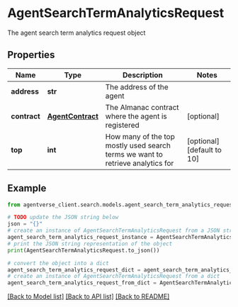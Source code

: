 # AgentSearchTermAnalyticsRequest

The agent search term analytics request object

## Properties

Name | Type | Description | Notes
------------ | ------------- | ------------- | -------------
**address** | **str** | The address of the agent | 
**contract** | [**AgentContract**](AgentContract.md) | The Almanac contract where the agent is registered | [optional] 
**top** | **int** | How many of the top mostly used search terms we want to retrieve analytics for | [optional] [default to 10]

## Example

```python
from agentverse_client.search.models.agent_search_term_analytics_request import AgentSearchTermAnalyticsRequest

# TODO update the JSON string below
json = "{}"
# create an instance of AgentSearchTermAnalyticsRequest from a JSON string
agent_search_term_analytics_request_instance = AgentSearchTermAnalyticsRequest.from_json(json)
# print the JSON string representation of the object
print(AgentSearchTermAnalyticsRequest.to_json())

# convert the object into a dict
agent_search_term_analytics_request_dict = agent_search_term_analytics_request_instance.to_dict()
# create an instance of AgentSearchTermAnalyticsRequest from a dict
agent_search_term_analytics_request_from_dict = AgentSearchTermAnalyticsRequest.from_dict(agent_search_term_analytics_request_dict)
```
[[Back to Model list]](../README.md#documentation-for-models) [[Back to API list]](../README.md#documentation-for-api-endpoints) [[Back to README]](../README.md)


